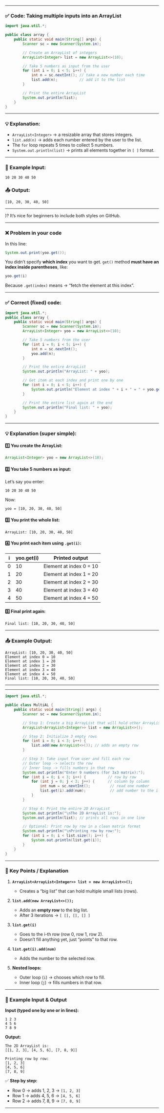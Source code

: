 
---

### ✅ **Code: Taking multiple inputs into an ArrayList**

```java
import java.util.*;

public class array {
    public static void main(String[] args) {
        Scanner sc = new Scanner(System.in);

        // Create an ArrayList of integers
        ArrayList<Integer> list = new ArrayList<>(10);

        // Take 5 numbers as input from the user
        for (int i = 0; i < 5; i++) {
            int n = sc.nextInt(); // take a new number each time
            list.add(n);          // add it to the list
        }

        // Print the entire ArrayList
        System.out.println(list);
    }
}
```

---

### 💡 **Explanation:**

* `ArrayList<Integer>` → a resizable array that stores integers.
* `list.add(n)` → adds each number entered by the user to the list.
* The `for` loop repeats 5 times to collect 5 numbers.
* `System.out.println(list)` → prints all elements together in `[ ]` format.

---

### 🧮 **Example Input:**

```
10 20 30 40 50
```

### 📤 **Output:**

```
[10, 20, 30, 40, 50]
```

---


)? It’s nice for beginners to include both styles on GitHub.

---

### ❌ Problem in your code

In this line:

```java
System.out.print(yoo.get());
```

You didn’t specify **which index** you want to get.
`get()` method **must have an index inside parentheses**, like:

```java
yoo.get(i)
```

Because `.get(index)` means → “fetch the element at this index”.

---

### ✅ Correct (fixed) code:

```java
import java.util.*;
public class array {
    public static void main(String[] args) {
        Scanner sc = new Scanner(System.in);
        ArrayList<Integer> yoo = new ArrayList<>(10);

        // Take 5 numbers from the user
        for (int i = 0; i < 5; i++) {
            int n = sc.nextInt();
            yoo.add(n);
        }

        // Print the entire ArrayList
        System.out.println("ArrayList: " + yoo);

        // Get item at each index and print one by one
        for (int i = 0; i < 5; i++) {
            System.out.println("Element at index " + i + " = " + yoo.get(i));
        }

        // Print the entire list again at the end
        System.out.println("Final list: " + yoo);
    }
}
```

---

### 💡 Explanation (super simple):

#### 1️⃣ You create the ArrayList:

```java
ArrayList<Integer> yoo = new ArrayList<>(10);
```

#### 2️⃣ You take 5 numbers as input:

Let’s say you enter:

```
10 20 30 40 50
```

Now:

```
yoo = [10, 20, 30, 40, 50]
```

#### 3️⃣ You print the whole list:

```
ArrayList: [10, 20, 30, 40, 50]
```

#### 4️⃣ You print each item using `.get(i)`:

| i | yoo.get(i) | Printed output          |
| - | ---------- | ----------------------- |
| 0 | 10         | Element at index 0 = 10 |
| 1 | 20         | Element at index 1 = 20 |
| 2 | 30         | Element at index 2 = 30 |
| 3 | 40         | Element at index 3 = 40 |
| 4 | 50         | Element at index 4 = 50 |

#### 5️⃣ Final print again:

```
Final list: [10, 20, 30, 40, 50]
```

---

### 📤 Example Output:

```
ArrayList: [10, 20, 30, 40, 50]
Element at index 0 = 10
Element at index 1 = 20
Element at index 2 = 30
Element at index 3 = 40
Element at index 4 = 50
Final list: [10, 20, 30, 40, 50]
```

---


---

```java
import java.util.*;

public class MultiAL {
    public static void main(String[] args) {
        Scanner sc = new Scanner(System.in);

        // Step 1: Create a big ArrayList that will hold other ArrayLists (rows)
        ArrayList<ArrayList<Integer>> list = new ArrayList<>();

        // Step 2: Initialize 3 empty rows
        for (int i = 0; i < 3; i++) {
            list.add(new ArrayList<>()); // adds an empty row
        }

        // Step 3: Take input from user and fill each row
        // Outer loop -> selects the row
        // Inner loop -> fills numbers in that row
        System.out.println("Enter 9 numbers (for 3x3 matrix):");
        for (int i = 0; i < 3; i++) {          // row by row
            for (int j = 0; j < 3; j++) {      // column by column
                int num = sc.nextInt();         // read one number
                list.get(i).add(num);           // add number to the i-th row
            }
        }

        // Step 4: Print the entire 2D ArrayList
        System.out.println("\nThe 2D ArrayList is:");
        System.out.println(list); // prints all rows in one line

        // Optional: Print row by row in a clean matrix format
        System.out.println("\nPrinting row by row:");
        for (int i = 0; i < list.size(); i++) {
            System.out.println(list.get(i));
        }
    }
}
```

---

### 🌟 Key Points / Explanation

1. **`ArrayList<ArrayList<Integer>> list = new ArrayList<>();`**

   * Creates a “big list” that can hold multiple small lists (rows).

2. **`list.add(new ArrayList<>());`**

   * Adds an **empty row** to the big list.
   * After 3 iterations → `[ [], [], [] ]`

3. **`list.get(i)`**

   * Goes to the i-th row (row 0, row 1, row 2).
   * Doesn’t fill anything yet, just “points” to that row.

4. **`list.get(i).add(num)`**

   * Adds the number to the selected row.

5. **Nested loops:**

   * Outer loop (`i`) → chooses which row to fill.
   * Inner loop (`j`) → fills numbers in that row.

---

### 🧩 Example Input & Output

**Input (typed one by one or in lines):**

```
1 2 3
4 5 6
7 8 9
```

**Output:**

```
The 2D ArrayList is:
[[1, 2, 3], [4, 5, 6], [7, 8, 9]]

Printing row by row:
[1, 2, 3]
[4, 5, 6]
[7, 8, 9]
```

✅ **Step by step:**

* Row 0 → adds 1, 2, 3 → `[1, 2, 3]`
* Row 1 → adds 4, 5, 6 → `[4, 5, 6]`
* Row 2 → adds 7, 8, 9 → `[7, 8, 9]`

---



